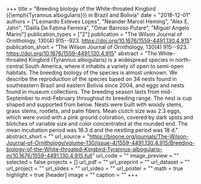 +++
title = "Breeding biology of the White-throated Kingbird ({\emph{Tyrannus albogularis}}) in Brazil and Bolivia"
date = "2018-12-01"
authors = ["Leonardo Esteves Lopes", "Neander Marcel Heming", "Alex E. Jahn", "Dalila De Fatima Ferreira", "Omar Barroso Putare", "Miguel Angelo Marini"]
publication_types = ["2"]
publication = "The Wilson Journal of Ornithology, 130(4) 915--923. https://doi.org/10.1676/1559-4491.130.4.915"
publication_short = "The Wilson Journal of Ornithology, 130(4) 915--923. https://doi.org/10.1676/1559-4491.130.4.915"
abstract = "The White-throated Kingbird (Tyrannus albogularis) is a widespread species in north-central South America, where it inhabits a variety of open to semi-open habitats. The breeding biology of the species is almost unknown. We describe the reproduction of the species based on 34 nests found in southeastern Brazil and eastern Bolivia since 2004, and eggs and nests found in museum collections. The breeding season lasts from mid-September to mid-February throughout its breeding range. The nest is cup shaped and supported from below. Nests were built with woody stems, grass stems, rootlets, and palm fibers. Mean clutch size was 2.3 eggs, which were ovoid with a pink ground coloration, covered by dark spots and blotches of variable size and color concentrated at the rounded end. The mean incubation period was 16.3 d and the nestling period was 18 d."
abstract_short = ""
url_source = "https://bioone.org/journals/The-Wilson-Journal-of-Ornithology/volume-130/issue-4/1559-4491.130.4.915/Breeding-biology-of-the-White-throated-Kingbird-Tyrannus-albogularis-in/10.1676/1559-4491.130.4.915.full"
url_code = ""
image_preview = ""
selected = false
projects = []
url_pdf = ""
url_preprint = ""
url_dataset = ""
url_project = ""
url_slides = ""
url_video = ""
url_poster = ""
math = true
highlight = true
[header]
image = ""
caption = ""
+++
